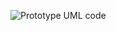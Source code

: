 
![Prototype UML code](https://github.com/muarshad01/Python-Design-Patterns/blob/main/Creational_Design_Patterns/Prototype/images/prototype.png)
